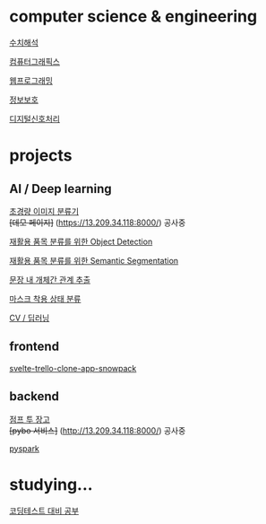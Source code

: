 # computer science & engineering
[수치해석](https://github.com/sglee487/Numerical-analysis---class)

[컴퓨터그래픽스](https://github.com/sglee487/ComputerGraphics)

[웹프로그래밍](https://github.com/sglee487/webprogramming)

[정보보호](https://github.com/sglee487/securityclass)

[디지털신호처리](https://github.com/sglee487/Digital-signal-processing---class)


# projects
## AI / Deep learning

[초경량 이미지 분류기](https://github.com/bcaitech1/p4-mod-model_diet)  
~~[데모 페이지]~~ (https://13.209.34.118:8000/) 공사중

[재활용 품목 분류를 위한 Object Detection](https://github.com/bcaitech1/p3-ims-obd-doggum/tree/main/sanggeon_obd/mmdetection_trash)

[재활용 품목 분류를 위한 Semantic Segmentation](https://github.com/bcaitech1/p3-ims-obd-doggum/tree/main/sanggeon_seg)

[문장 내 개체간 관계 추출](https://github.com/bcaitech1/p2-klue-sglee487)  

[마스크 착용 상태 분류](https://github.com/bcaitech1/p1-img-sglee487)  

[CV / 딥러닝](https://github.com/sglee487/ComputerVisions)  

## frontend
[svelte-trello-clone-app-snowpack](https://github.com/sglee487/svelte-trello-clone-app-snowpack)
## backend
[점프 투 장고](https://github.com/sglee487/Jump-To-Django)  
~~[pybo 서비스]~~ (http://13.209.34.118:8000/) 공사중

[pyspark](https://github.com/sglee487/pyspark_practice)

# studying...

[코딩테스트 대비 공부](https://github.com/sglee487/Coding-test)


